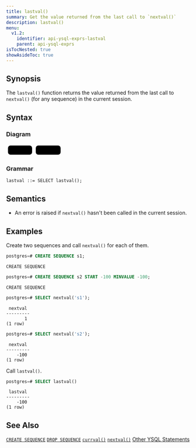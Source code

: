 ```yaml
---
title: lastval()
summary: Get the value returned from the last call to `nextval()`
description: lastval()
menu:
  v1.2:
    identifier: api-ysql-exprs-lastval
    parent: api-ysql-exprs
isTocNested: true
showAsideToc: true
---
```


## Synopsis
The `lastval()` function returns the value returned from the last call to `nextval()` (for any sequence) in the current session.

## Syntax

### Diagram
<svg class="rrdiagram" version="1.1" xmlns:xlink="http://www.w3.org/1999/xlink" xmlns="http://www.w3.org/2000/svg" width="154" height="35" viewbox="0 0 154 35"><path class="connector" d="M0 22h5m66 0h10m68 0h5"/><rect class="literal" x="5" y="5" width="66" height="25" rx="7"/><text class="text" x="15" y="22">SELECT</text><rect class="literal" x="81" y="5" width="68" height="25" rx="7"/><text class="text" x="91" y="22">lastval()</text></svg>

### Grammar
```
lastval ::= SELECT lastval();
```

## Semantics
- An error is raised if `nextval()` hasn't been called in the current session.

## Examples

Create two sequences and call `nextval()` for each of them.

```sql
postgres=# CREATE SEQUENCE s1;
```
```
CREATE SEQUENCE
```
```sql
postgres=# CREATE SEQUENCE s2 START -100 MINVALUE -100;
```
```
CREATE SEQUENCE
```
```sql
postgres=# SELECT nextval('s1');
```
```
 nextval
---------
       1
(1 row)
```
```sql
postgres=# SELECT nextval('s2');
```
```
 nextval
---------
    -100
(1 row)
```

Call `lastval()`.

```sql
postgres=# SELECT lastval()
```
```
 lastval
---------
    -100
(1 row)

```

## See Also
[`CREATE SEQUENCE`](../create_sequence)
[`DROP SEQUENCE`](../drop_sequence)
[`currval()`](../currval_sequence)
[`nextval()`](../nextval_sequence)
[Other YSQL Statements](..)
